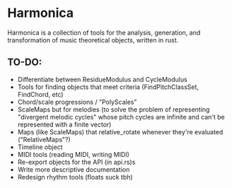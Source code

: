 # Harmonica

Harmonica is a collection of tools for the analysis, generation, and transformation of music theoretical objects, written in rust.

## TO-DO:

* Differentiate between ResidueModulus and CycleModulus
* Tools for finding objects that meet criteria (FindPitchClassSet, FindChord, etc)
* Chord/scale progressions / "PolyScales"
* ScaleMaps but for melodies (to solve the problem of representing "divergent melodic cycles" whose pitch cycles are infinite and can't be represented with a finite vector)
* Maps (like ScaleMaps) that relative_rotate whenever they're evaluated ("RelativeMaps"?)
* Timeline object
* MIDI tools (reading MIDI, writing MIDI)
* Re-export objects for the API (in api.rs)s
* Write more descriptive documentation
* Redesign rhythm tools (floats suck tbh)
